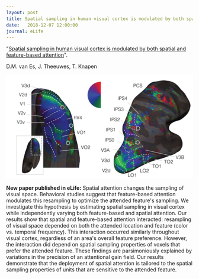 ```yaml
---
layout: post
title: Spatial sampling in human visual cortex is modulated by both spatial and feature-based attention
date:   2018-12-07 12:00:00
journal: eLife
---
```


"<a href="https://elifesciences.org/articles/36928" target="_blank" alt="Spatial sampling in human visual cortex is modulated by both spatial and feature-based attention" >Spatial sampling in human visual cortex is modulated by both spatial and feature-based attention</a>". 

D.M. van Es, J. Theeuwes, T. Knapen

<img class="col two right" src="/img/prf/retmaps.png">

**New paper published in eLife:** Spatial attention changes the sampling of visual space. Behavioral studies suggest that feature-based attention modulates this resampling to optimize the attended feature's sampling. We investigate this hypothesis by estimating spatial sampling in visual cortex while independently varying both feature-based and spatial attention. Our results show that spatial and feature-based attention interacted: resampling of visual space depended on both the attended location and feature (color vs. temporal frequency). This interaction occurred similarly throughout visual cortex, regardless of an area's overall feature preference. However, the interaction did depend on spatial sampling properties of voxels that prefer the attended feature. These findings are parsimoniously explained by variations in the precision of an attentional gain field. Our results demonstrate that the deployment of spatial attention is tailored to the spatial sampling properties of units that are sensitive to the attended feature.